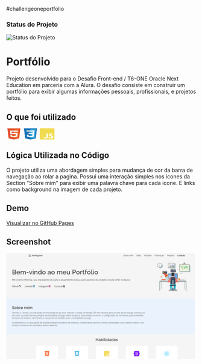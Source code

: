 #challengeoneportfolio

### Status do Projeto
![Status do Projeto](https://img.shields.io/badge/Status-Concluido-green)

# Portfólio
Projeto desenvolvido para o Desafio Front-end / T6-ONE Oracle Next Education em parceria com a Alura. 
O desafio consiste em construir um portfólio para exibir algumas informações pessoais, profissionais, e projetos feitos.

## O que foi utilizado 
<div style="display: inline_block">
  <img align="center" alt="HTML" height="30" width="40" src="https://raw.githubusercontent.com/devicons/devicon/master/icons/html5/html5-original.svg">
  <img align="center" alt="CSS" height="30" width="40" src="https://raw.githubusercontent.com/devicons/devicon/master/icons/css3/css3-original.svg">
  <img align="center" alt="JS" height="30" width="40" src="https://raw.githubusercontent.com/devicons/devicon/master/icons/javascript/javascript-plain.svg">
</div>

## Lógica Utilizada no Código
O projeto utiliza uma abordagem simples para mudança de cor da barra de navegação ao rolar a pagina.
Possui uma interação simples nos icones da Section "Sobre mim" para exibir uma palavra chave para cada icone.
E links como background na imagem de cada projeto.

    
## Demo
[Visualizar no GitHub Pages](https://heningdev.github.io/portfoliochallenge/#)

## Screenshot
<img src="devport__print.png" alt="Screenshot" width="500">


